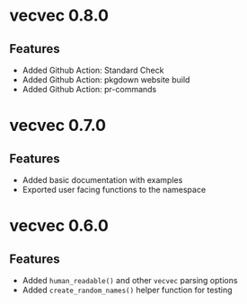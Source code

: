 # vecvec 0.8.0

## Features

- Added Github Action: Standard Check
- Added Github Action: pkgdown website build
- Added Github Action: pr-commands

# vecvec 0.7.0

## Features

- Added basic documentation with examples
- Exported user facing functions to the namespace

# vecvec 0.6.0

## Features

- Added `human_readable()` and other `vecvec` parsing options
- Added `create_random_names()` helper function for testing
